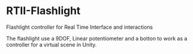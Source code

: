 # RTII-Flashlight
Flashlight controller for Real Time Interface and interactions

The flashlight use a 9DOF, Linear potentiometer and a botton to work as a controller for a virtual scene in Unity. 
